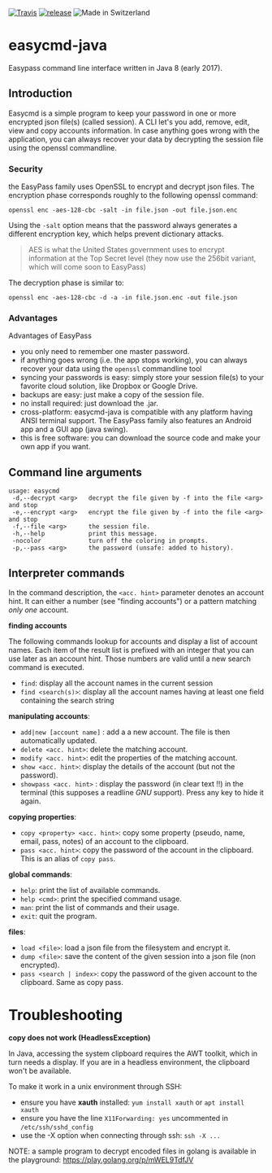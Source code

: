 [![Travis](https://travis-ci.org/derlin-easypass/easycmd-java.svg?branch=master)](https://travis-ci.org/derlin-easypass/easycmd-java)
[![release](http://github-release-version.herokuapp.com/github/derlin-easypass/easycmd-java/release.svg?style=flat)](https://github.com/derlin-easypass/easycmd-java/releases/latest)
![Made in Switzerland](https://img.shields.io/badge/Made%20with%20%E2%99%A5%20in-Switzerland-red.svg)

# easycmd-java
Easypass command line interface written in Java 8 (early 2017).

## Introduction

Easycmd is a simple program to keep your password in one or more encrypted json file(s) (called session). A CLI let's you add, remove, edit, view and copy accounts information. In case anything goes wrong with the application, you can always recover your data by decrypting the session file using the openssl commandline.

### Security

the EasyPass family uses OpenSSL to encrypt and decrypt json files. The encryption phase corresponds roughly to the following openssl command:
  
    openssl enc -aes-128-cbc -salt -in file.json -out file.json.enc 

Using the `-salt` option means that the password always generates a different encryption key, which helps prevent dictionary attacks. 

> AES is what the United States government uses to encrypt information at the Top Secret level (they now use the 256bit variant, which will come soon to EasyPass) 

The decryption phase is similar to:

    openssl enc -aes-128-cbc -d -a -in file.json.enc -out file.json 

### Advantages

Advantages of EasyPass

* you only need to remember one master password.
* if anything goes wrong (i.e. the app stops working), you can always recover your data using the `openssl` commandline tool
* syncing your passwords is easy: simply store your session file(s) to your favorite cloud solution, like Dropbox or Google Drive.
* backups are easy: just make a copy of the session file.
* no install required: just download the .jar.
* cross-platform: easycmd-java is compatible with any platform having ANSI terminal support. The EasyPass family also features an Android app and a GUI app (java swing).
* this is free software: you can download the source code and make your own app if you want.


## Command line arguments

    usage: easycmd
     -d,--decrypt <arg>   decrypt the file given by -f into the file <arg> and stop 
     -e,--encrypt <arg>   encrypt the file given by -f into the file <arg> and stop
     -f,--file <arg>      the session file.
     -h,--help            print this message.
     -nocolor             turn off the coloring in prompts.
     -p,--pass <arg>      the password (unsafe: added to history).


## Interpreter commands

In the command description, the `<acc. hint>` parameter denotes an account hint. It can either a number (see "finding accounts") or a pattern matching _only one_ account.

__finding accounts__

The following commands lookup for accounts and display a list of account names. Each item of the result list is prefixed with an integer that you can use later as an account hint. Those numbers are valid until a new search command is executed.

 * `find`: display all the account names in the current session
 * `find <search(s)>`: display all the account names having at least one field containing the search string

__manipulating accounts__: 

 * `add|new [account name]` : add a a new account. The file is then automatically updated.
 * `delete <acc. hint>`: delete the matching account.
 * `modify <acc. hint>`: edit the properties of the matching account.
 * `show <acc. hint>`: display the details of the account (but not the password).
 * `showpass <acc. hint>` : display the password (in clear text !!) in the terminal (this supposes a readline _GNU_ support). Press any key to hide it again.

__copying properties__: 

 * `copy <property> <acc. hint>`: copy some property (pseudo, name, email, pass, notes) of an account to the clipboard.
 * `pass <acc. hint>`: copy the password of the account in the clipboard. This is an alias of `copy pass`.

__global commands__:

 * `help`: print the list of available commands.
 * `help <cmd>`: print the specified command usage.
 * `man`: print the list of commands and their usage.
 * `exit`: quit the program.
 
__files__:

* `load <file>`: load a json file from the filesystem and encrypt it.
* `dump <file>`: save the content of the given session into a json file (non encrypted).
* `pass <search | index>`: copy the password of the given account to the clipboard. Same as copy pass.

# Troubleshooting

__copy does not work (HeadlessException)__

In Java, accessing the system clipboard requires the AWT toolkit, which in turn needs a display. If you are in a headless environment, the clipboard won't be available. 

To make it work in a unix environment through SSH: 

 - ensure you have __xauth__ installed: `yum install xauth` or `apt install xauth`
 - ensure you have the line `X11Forwarding: yes` uncommented in `/etc/ssh/sshd_config`
 - use the -X option when connecting through ssh: `ssh -X ...`
 
 
 NOTE: a sample program to decrypt encoded files in golang is available in the playground: https://play.golang.org/p/mWEL9TdfJV
